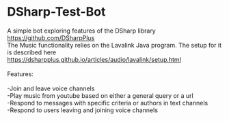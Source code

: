 # DSharp-Test-Bot
A simple bot exploring features of the DSharp library https://github.com/DSharpPlus
</br> 
The Music functionality relies on the Lavalink Java program. The setup for it is described here https://dsharpplus.github.io/articles/audio/lavalink/setup.html
</br>  
Features:</br>  
-Join and leave voice channels</br>
-Play music from youtube based on either a general query or a url  </br>
-Respond to messages with specific criteria or authors in text channels  </br>
-Respond to users leaving and joining voice channels</br>
